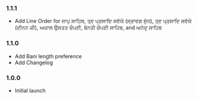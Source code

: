 ### 1.1.1
- Add Line Order for ਜਾਪੁ ਸਾਹਿਬ, ਤ੍ਵ ਪ੍ਰਸਾਦਿ ਸਵੱਯੇ (ਸ੍ਰਾਵਗ ਸੁੱਧ), ਤ੍ਵ ਪ੍ਰਸਾਦਿ ਸਵੱਯੇ (ਦੀਨਨ ਕੀ), ਅਕਾਲ ਉਸਤਤ ਚੌਪਈ, ਬੇਨਤੀ ਚੌਪਈ ਸਾਹਿਬ, and ਅਨੰਦੁ ਸਾਹਿਬ

### 1.1.0
- Add Bani length preference
- Add Changelog

### 1.0.0
- Initial launch
